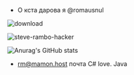 
- О кста дарова я @romausnul

![download](https://user-images.githubusercontent.com/119739400/211413529-76c22f1c-ca77-4162-9352-7fabcdd62115.gif)


![steve-rambo-hacker](https://user-images.githubusercontent.com/119739400/234262460-5b62af5b-8708-4962-a7b2-e61baa090d26.gif)





![Anurag's GitHub stats](https://github-readme-stats.vercel.app/api?username=anuraghazra&show_icons=true&theme=radical)

- rm@mamon.host почта
C# love. Java
<!---
romausnul/romausnul is a ✨ special ✨ repository because its `README.md` (this file) appears on your GitHub profile.
You can click the Preview link to take a look at your changes.
--->

